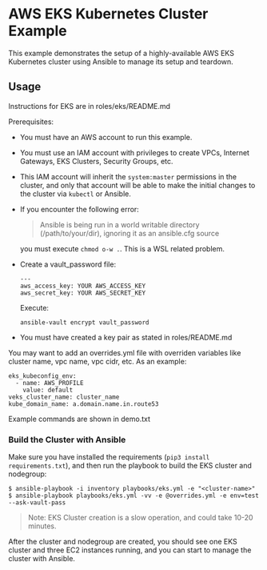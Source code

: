 # AWS EKS Kubernetes Cluster Example

This example demonstrates the setup of a highly-available AWS EKS Kubernetes cluster using Ansible to manage its setup and teardown.

## Usage

Instructions for EKS are in roles/eks/README.md

Prerequisites:

  - You must have an AWS account to run this example.
  - You must use an IAM account with privileges to create VPCs, Internet Gateways, EKS Clusters, Security Groups, etc.
  - This IAM account will inherit the `system:master` permissions in the cluster, and only that account will be able to make the initial changes to the cluster via `kubectl` or Ansible.
  - If you encounter the following error:
      > Ansible is being run in a world writable directory (/path/to/your/dir), ignoring it as an ansible.cfg source

    you must execute `chmod o-w .`. This is a WSL related problem.
  - Create a vault_password file:

        ---
        aws_access_key: YOUR AWS_ACCESS_KEY
        aws_secret_key: YOUR AWS_SECRET_KEY
    Execute:

      `ansible-vault encrypt vault_password`
  - You must have created a key pair as stated in roles/README.md

You may want to add an overrides.yml file with overriden variables like cluster name, vpc name, vpc cidr, etc. As an example:

    eks_kubeconfig_env:
      - name: AWS_PROFILE
        value: default
    veks_cluster_name: cluster_name
    kube_domain_name: a.domain.name.in.route53

Example commands are shown in demo.txt

### Build the Cluster with Ansible

Make sure you have installed the requirements (`pip3 install requirements.txt`), and then run the playbook to build the EKS cluster and nodegroup:

    $ ansible-playbook -i inventory playbooks/eks.yml -e "<cluster-name>"
    $ ansible-playbook playbooks/eks.yml -vv -e @overrides.yml -e env=test  --ask-vault-pass

> Note: EKS Cluster creation is a slow operation, and could take 10-20 minutes.

After the cluster and nodegroup are created, you should see one EKS cluster and three EC2 instances running, and you can start to manage the cluster with Ansible.

